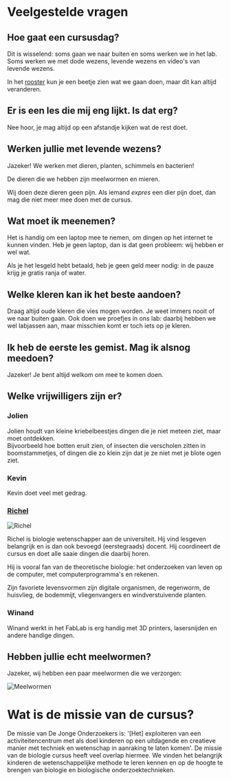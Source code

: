 # Veelgestelde vragen

## Hoe gaat een cursusdag?

Dit is wisselend: soms gaan we naar buiten en soms werken we in het lab.
Soms werken we met dode wezens, levende wezens en video's van levende wezens.

In het [rooster](Rooster.md) kun je een beetje zien wat we gaan doen,
maar dit kan altijd veranderen.


## Er is een les die mij eng lijkt. Is dat erg?

Nee hoor, je mag altijd op een afstandje kijken wat de rest doet.

## Werken jullie met levende wezens?

Jazeker! We werken met dieren, planten, schimmels en bacterien!

De dieren die we hebben zijn meelwormen en mieren.

Wij doen deze dieren geen pijn. Als iemand *expres*
een dier pijn doet, dan mag die niet meer mee doen met de cursus.

## Wat moet ik meenemen?

Het is handig om een laptop mee te nemen, om dingen op het internet te kunnen
vinden. Heb je geen laptop, dan is dat geen probleem: wij hebben er wel wat.

Als je het lesgeld hebt betaald, heb je geen geld meer nodig: in de pauze krijg je gratis ranja of water.

## Welke kleren kan ik het beste aandoen?

Draag altijd oude kleren die vies mogen worden.
Je weet immers nooit of we naar buiten gaan.
Ook doen we proefjes in ons lab: daarbij hebben we
wel labjassen aan, maar misschien komt er toch iets op je kleren.

## Ik heb de eerste les gemist. Mag ik alsnog meedoen?

Jazeker! Je bent altijd welkom om mee te komen doen.

## Welke vrijwilligers zijn er?

### Jolien

Jolien houdt van kleine kriebelbeestjes dingen die je niet meteen ziet, maar moet ontdekken.        
Bijvoorbeeld hoe botten eruit zien, of insecten die verscholen zitten in boomstammetjes, 
of dingen die zo klein zijn dat je ze niet met je blote ogen ziet.

### Kevin

Kevin doet veel met gedrag.

### [Richel](https://github.com/richelbilderbeek)

![Richel](Images/Richel.png)

Richel is biologie wetenschapper aan de universiteit. Hij vind lesgeven belangrijk 
en is dan ook bevoegd (eerstegraads) docent.
Hij coordineert de cursus en doet alle saaie dingen die daarbij horen.

Hij is vooral fan van de theoretische biologie:
het onderzoeken van leven op de computer,
met computerprogramma's en rekenen.

Zijn favoriete levensvormen zijn digitale organismen,
de regenworm, de huisvlieg, de bodemmijt, vliegenvangers
en windverstuivende planten.  

### Winand

Winand werkt in het FabLab is erg handig met 3D printers, lasersnijden en andere handige dingen.

## Hebben jullie echt meelwormen?

Jazeker, wij hebben een paar meelwormen die we verzorgen:

![Meelwormen](Meelwormen.jpg)

# Wat is de missie van de cursus?

De missie van De Jonge Onderzoekers is: '[Het] exploiteren van een activiteitencentrum met als doel kinderen op een uitdagende en creatieve manier met techniek en wetenschap in aanraking te laten komen'. De missie van de biologie cursus heeft veel overlap hiermee. We vinden het belangrijk kinderen de wetenschappelijke methode te leren kennen en op de hoogte te brengen van biologie en biologische onderzoektechnieken.
